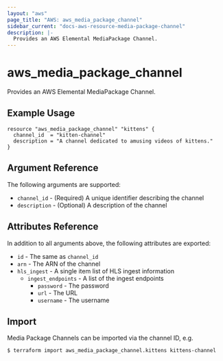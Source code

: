 ```yaml
---
layout: "aws"
page_title: "AWS: aws_media_package_channel"
sidebar_current: "docs-aws-resource-media-package-channel"
description: |-
  Provides an AWS Elemental MediaPackage Channel.
---
```


# aws_media_package_channel

Provides an AWS Elemental MediaPackage Channel.

## Example Usage

```hcl
resource "aws_media_package_channel" "kittens" {
  channel_id  = "kitten-channel"
  description = "A channel dedicated to amusing videos of kittens."
}
```

## Argument Reference

The following arguments are supported:

* `channel_id` - (Required) A unique identifier describing the channel
* `description` - (Optional) A description of the channel

## Attributes Reference

In addition to all arguments above, the following attributes are exported:

* `id` - The same as `channel_id`
* `arn` - The ARN of the channel
* `hls_ingest` - A single item list of HLS ingest information
  * `ingest_endpoints` - A list of the ingest endpoints
    * `password` - The password
    * `url` - The URL
    * `username` - The username

## Import

Media Package Channels can be imported via the channel ID, e.g.

```
$ terraform import aws_media_package_channel.kittens kittens-channel
```
